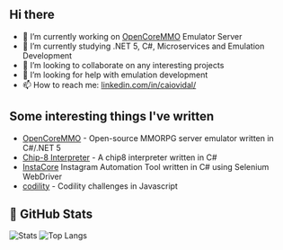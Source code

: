 ## Hi there

- 🔭 I’m currently working on [OpenCoreMMO](https://github.com/caioavidal/OpenCoreMMO) Emulator Server
- 🌱 I’m currently studying .NET 5, C#, Microservices and Emulation Development
- 👯 I’m looking to collaborate on any interesting projects
- 🤔 I’m looking for help with emulation development
- 📫 How to reach me: [linkedin.com/in/caiovidal/](https://www.linkedin.com/in/caiovidal/)

## Some interesting things I've written

- [OpenCoreMMO](https://github.com/caioavidal/OpenCoreMMO) - Open-source MMORPG server emulator written in C#/.NET 5
- [Chip-8 Interpreter](https://github.com/caioavidal/chip8-interpreter) - A chip8 interpreter written in C#
- [InstaCore](https://github.com/caioavidal/InstaCore) Instagram Automation Tool written in C# using Selenium WebDriver
- [codility](https://github.com/caioavidal/codility) - Codility challenges in Javascript

## 🚧  GitHub Stats
![Stats](https://github-readme-stats.vercel.app/api?username=caioavidal&show_icons=true&include_all_commits)
![Top Langs](https://github-readme-stats.vercel.app/api/top-langs/?username=caioavidal&layout=compact)

